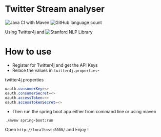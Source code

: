 # Twitter Stream analyser 
![Java CI with Maven](https://github.com/soumencemk/twitterAnalyser/workflows/Java%20CI%20with%20Maven/badge.svg) ![GitHub language count](https://img.shields.io/github/languages/count/soumencemk/twitterAnalyser?style=plastic)

Using Twitter4j and ![Stanford NLP Library](https://stanfordnlp.github.io/)

# How to use
* Register for Twitter4j and get the API Keys
* Relace the values in `twitter4j.properties`-

twitter4j.properties
``` java
oauth.consumerKey=<>
oauth.consumerSecret=<>
oauth.accessToken=<>
oauth.accessTokenSecret=<>
```
* Then run the spring boot app either from command line or using maven 
```shell
./mvnw spring-boot:run
```
Open `http://localhost:8080/` and Enjoy !
